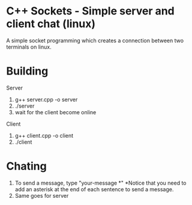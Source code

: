 # C++ Sockets - Simple server and client chat (linux)

A simple socket programming which creates a connection between two terminals on linux.

# Building

Server

1. g++ server.cpp -o server
2. ./server
3. wait for the client become online 

Client

1. g++ client.cpp -o client
2. ./client 

# Chating

1. To send a message, type "your-message *" *Notice that you need to add an asterisk at the end of each sentence to send a message.
3. Same goes for server 
